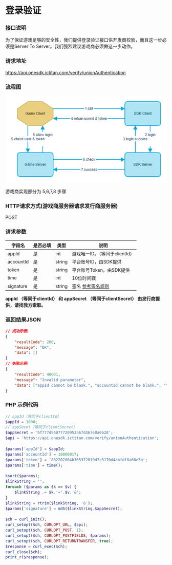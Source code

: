 # 登录验证

### 接口说明

为了保证游戏足够的安全性，我们提供登录验证接口供开发商校验，而且这一步必须是Server To Server。我们强烈建议游戏商必须做这一步动作。

### 请求地址

https://api.onesdk.ictitan.com/verify/unionAuthentication

### 流程图

![](assets/server-api-login-workflow.png)

游戏商实现部分为 5,6,7,8 步骤

### HTTP请求方式(游戏商服务器请求发行商服务器)

POST

### 请求参数

|字段名|是否必填|类型|说明|
|---|---|---|---|
|appId|是|int|游戏唯一ID。（等同于clientId）|
|accountId|是|string|平台账号ID，由SDK提供|
|token|是|string|平台账号Token，由SDK提供|
|time|是|int|10位时间戳|
|signature|是|string|签名 [参考签名规则](server-api-overview.md#签名规则)|

**appId （等同于clientId） 和 appSecret （等同于clientSecret） 由发行商提供，请找我方索取。**

### 返回结果JSON

```json
// 成功示例
{
    "resultCode": 200,
    "message": "OK",
    "data": []
}
// 失败示例
{
    "resultCode": 40001,
    "message": "Invalid parameter",
    "data": ["appId cannot be blank.", "accountId cannot be blank.", "token cannot be blank."]
}
```

### PHP 示例代码

```php
// appId（等同于clientId）
$appId = 1000;
// appSecet（等同于clientSecret）
$appSecret = 'bf777d95077720953a67d367e0a6628';
$api = 'https://api.onesdk.ictitan.com/verify/unionAuthentication';

$params['appId'] = $appId;
$params['accountId'] = 10000017;
$params['token'] = '882202804b365372019d7c5170d4abfdf8a68e3b';
$params['time'] = time();

ksort($params);
$linkString = '';
foreach ($params as $k => $v) {
    $linkString .= $k.'='.$v.'&';
}
$linkString = rtrim($linkString, '&');
$params['signature'] = md5($linkString.$appSecret);

$ch = curl_init();
curl_setopt($ch, CURLOPT_URL, $api);
curl_setopt($ch, CURLOPT_POST, 1);
curl_setopt($ch, CURLOPT_POSTFIELDS, $params);
curl_setopt($ch, CURLOPT_RETURNTRANSFER, true);
$response = curl_exec($ch);
curl_close($ch);
print_r($response);
```
